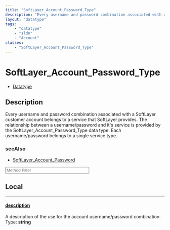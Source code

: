 ```yaml
---
title: "SoftLayer_Account_Password_Type"
description: "Every username and password combination associated with a SoftLayer customer account belongs to a service that SoftLayer... "
layout: "datatype"
tags:
    - "datatype"
    - "sldn"
    - "Account"
classes:
    - "SoftLayer_Account_Password_Type"
---
```


# SoftLayer_Account_Password_Type
<div id='service-datatype'>
    <ul id='sldn-reference-tabs'>
        <li id='datatype'> <a href='/reference/datatypes/SoftLayer_Account_Password_Type' >Datatype</a></li>
    </ul>
</div>

## Description 
Every username and password combination associated with a SoftLayer customer account belongs to a service that SoftLayer provides. The relationship between a username/password and it's service is provided by the SoftLayer_Account_Password_Type data type. Each username/password belongs to a single service type. 



### seeAlso

* [SoftLayer_Account_Password](/reference/services/SoftLayer_Account_Password )




<!-- Service Filer BEGIN -->
<div class="view-filters">
        <div class="clearfix">
            <div class="search-input-box">
                <input placeholder="Method Filter" onkeyup="titleSearch(inputId='prop-input', divId='properties', elementClass='prop-row')" 
                    type="text" id="prop-input" value="" size="30" maxlength="128" class="form-text">
            </div>
        </div>
</div>
<!-- Service Filer END -->

<div id="properties" class="content">
<div id="localProperties" class="prop-content" >

## Local
-----
[description]: #description
#### [description]
A description of the use for the account username/password combination.  
<span class="type-label">Type: </span>**string**

</div>
<!-- LOCAL PROPERTY END -->

</div>



